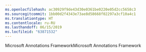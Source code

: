 ```yaml
---
ms.openlocfilehash: ac30929f9de43d30e0361be0220e05d2cc5658c3
ms.sourcegitcommit: 1bb00d2f4343e73ae8d58668f02297a3cf10a4c1
ms.translationtype: HT
ms.contentlocale: ru-RU
ms.lasthandoff: 06/15/2019
ms.locfileid: "63871532"
---
```

<span data-ttu-id="bdbbc-101">Microsoft Annotations Framework</span><span class="sxs-lookup"><span data-stu-id="bdbbc-101">Microsoft Annotations Framework</span></span>